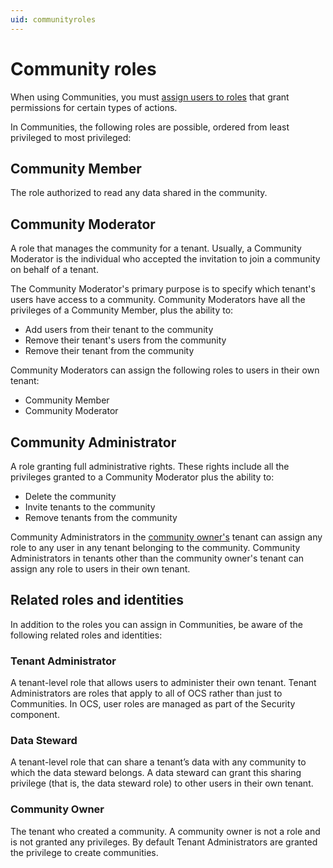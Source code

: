 ```yaml
---
uid: communityroles
---
```


# Community roles

When using Communities, you must [assign users to roles](xref:managecommunityusers#assign-user-roles) that grant permissions for certain types of actions.

In Communities, the following roles are possible, ordered from least privileged to most privileged:

## Community Member

The role authorized to read any data shared in the community.

## Community Moderator

A role that  manages the community for a tenant. Usually, a Community Moderator is the individual who accepted the invitation to join a community on behalf of a tenant. 

The Community Moderator's primary purpose is to specify which tenant's users have access to a community. Community Moderators have all the privileges of a Community Member, plus the ability to:  

- Add users from their tenant to the community
- Remove their tenant's users from the community
- Remove their tenant from the community

Community Moderators can assign the following roles to users in their own tenant:

- Community Member
- Community Moderator

## Community Administrator

A role granting full administrative rights. These rights include all the privileges granted to a Community Moderator plus the ability to:

- Delete the community
- Invite tenants to the community
- Remove tenants from the community

Community Administrators in the [community owner's](#community-owner) tenant can assign any role to any user in any tenant belonging to the community. Community Administrators in tenants other than the community owner's tenant can assign any role to users in their own tenant.

## Related roles and identities

In addition to the roles you can assign in Communities, be aware of the following related roles and identities:

### Tenant Administrator

A tenant-level role that allows users to administer their own tenant. Tenant Administrators are roles that apply to all of OCS rather than just to Communities. In OCS, user roles are managed as part of the Security component.

### Data Steward

A tenant-level role that can share a tenant’s data with any community to which the data steward belongs. A data steward can grant this sharing privilege (that is, the data steward role) to other users in their own tenant.

### Community Owner

The tenant who created a community. A community owner is not a role and is not granted any privileges. By default Tenant Administrators are granted the privilege to create communities.
